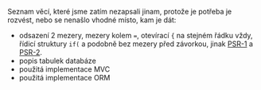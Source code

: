 
Seznam věcí, které jsme zatím nezapsali jinam, protože je potřeba je rozvést, nebo se nenašlo vhodné místo, kam je dát:

- odsazení 2 mezery, mezery kolem `=`, otevírací `{` na stejném řádku vždy, řídicí struktury `if(` a podobně bez mezery před závorkou, jinak [PSR-1](http://www.php-fig.org/psr/psr-1/) a [PSR-2](http://www.php-fig.org/psr/psr-2/).
- popis tabulek databáze
- použitá implementace MVC
- použitá implementace ORM
